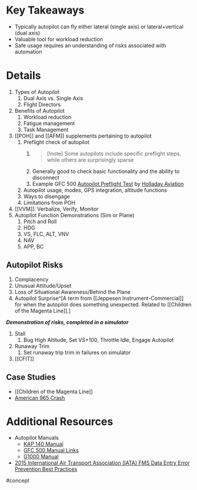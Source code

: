 # Key Takeaways
- Typically autopilot can fly either lateral (single axis) or lateral+vertical (dual axis)
- Valuable tool for workload reduction
- Safe usage requires an understanding of risks associated with automation

# Details
1. Types of Autopilot
	1. Dual Axis vs. Single Axis
	2. Flight Directors
3. Benefits of Autopilot
	1. Workload reduction
	2. Fatigue management
	3. Task Management
4. [[POH]] and [[AFM]] supplements pertaining to autopilot 
	1. Preflight check of autopilot 
		1. > [!note] Some autopilots include specific preflight steps, while others are surprisingly sparse
		2. Generally good to check basic functionality and the ability to disconnect
		3. Example GFC 500 [Autopilot Preflight Test](https://www.youtube.com/watch?v=PMRVKs64Rtw) by [Holladay Aviation](https://www.youtube.com/@HolladayAviation)
	2. Autopilot usage, modes, GPS integration, altitude functions 
	3. Ways to disengage
	4. Limitations from POH
5. [[VVM]]: Verbalize, Verify, Monitor 
6. Autopilot Function Demonstrations (Sim or Plane)
	1. Pitch and Roll
	2. HDG
	3. VS, FLC, ALT, VNV
	4. NAV
	5. APP, BC

## Autopilot Risks
1. Complacency
2. Unusual Attitude/Upset
3. Loss of Situational Awareness/Behind the Plane
4. Autopilot Surprise^[A term from [[Jeppesen Instrument-Commercial]] for when the autopilot does something unexpected. Related to [[Children of the Magenta Line]].]

***Demonstration of risks, completed in a simulator***
1. Stall
	1. Bug High Altitude, Set VS+100, Throttle Idle, Engage Autopilot
2. Runaway Trim
	1. Set runaway trip trim in failures on simulator
3. [[CFIT]]


## Case Studies
- [[Children of the Magenta Line]]
- [American 965 Crash](https://www.faa.gov/lessons_learned/transport_airplane/accidents/N651AA)

# Additional Resources
- Autopilot Manuals
	- [KAP 140 Manual](https://www.bendixking.com/content/dam/bendixking/en/documents/document-lists/downloads-and-manuals/006-18034-0000-KAP-140-Pilots-Guide.pdf)
	- [GFC 500 Manual Links](https://support.garmin.com/en-US/?partNumber=GFC-500AP-00&tab=manuals)
	- [G1000 Manual](https://static.garmin.com/pumac/190-00498-08_0A_Web.pdf)
- [2015 International Air Transport Association (IATA) FMS Data Entry Error Prevention Best Practices](https://www.iata.org/contentassets/b6eb2adc248c484192101edd1ed36015/fms-data-entry-error-prevention-ed-1-2015.pdf)


#concept